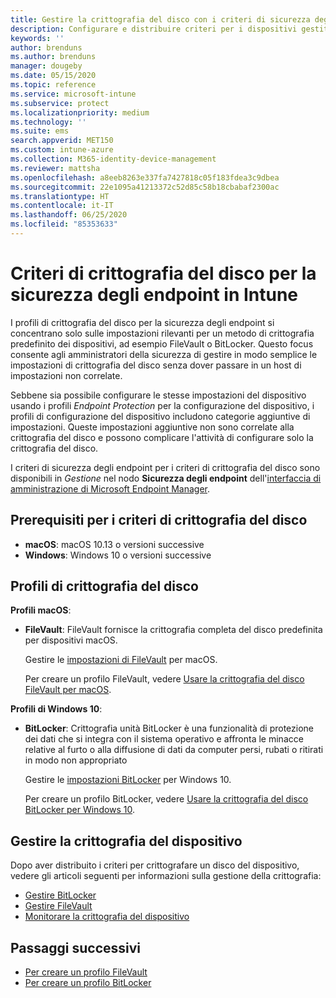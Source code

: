 ```yaml
---
title: Gestire la crittografia del disco con i criteri di sicurezza degli endpoint in Microsoft Intune | Microsoft Docs
description: Configurare e distribuire criteri per i dispositivi gestiti con i criteri di crittografia del disco per la sicurezza degli endpoint in Microsoft Endpoint Manager.
keywords: ''
author: brenduns
ms.author: brenduns
manager: dougeby
ms.date: 05/15/2020
ms.topic: reference
ms.service: microsoft-intune
ms.subservice: protect
ms.localizationpriority: medium
ms.technology: ''
ms.suite: ems
search.appverid: MET150
ms.custom: intune-azure
ms.collection: M365-identity-device-management
ms.reviewer: mattsha
ms.openlocfilehash: a8eeb8263e337fa7427818c05f183fdea3c9dbea
ms.sourcegitcommit: 22e1095a41213372c52d85c58b18cbabaf2300ac
ms.translationtype: HT
ms.contentlocale: it-IT
ms.lasthandoff: 06/25/2020
ms.locfileid: "85353633"
---
```

# <a name="disk-encryption-policy-for-endpoint-security-in-intune"></a>Criteri di crittografia del disco per la sicurezza degli endpoint in Intune

I profili di crittografia del disco per la sicurezza degli endpoint si concentrano solo sulle impostazioni rilevanti per un metodo di crittografia predefinito dei dispositivi, ad esempio FileVault o BitLocker. Questo focus consente agli amministratori della sicurezza di gestire in modo semplice le impostazioni di crittografia del disco senza dover passare in un host di impostazioni non correlate.

Sebbene sia possibile configurare le stesse impostazioni del dispositivo usando i profili *Endpoint Protection* per la configurazione del dispositivo, i profili di configurazione del dispositivo includono categorie aggiuntive di impostazioni. Queste impostazioni aggiuntive non sono correlate alla crittografia del disco e possono complicare l'attività di configurare solo la crittografia del disco.

I criteri di sicurezza degli endpoint per i criteri di crittografia del disco sono disponibili in *Gestione* nel nodo **Sicurezza degli endpoint** dell'[interfaccia di amministrazione di Microsoft Endpoint Manager](https://go.microsoft.com/fwlink/?linkid=2109431).

## <a name="prerequisites-for-disk-encryption-policy"></a>Prerequisiti per i criteri di crittografia del disco

- **macOS**: macOS 10.13 o versioni successive
- **Windows**: Windows 10 o versioni successive

## <a name="disk-encryption-profiles"></a>Profili di crittografia del disco

**Profili macOS**:

- **FileVault**: FileVault fornisce la crittografia completa del disco predefinita per dispositivi macOS.

  Gestire le [impostazioni di FileVault](../protect/endpoint-security-disk-encryption-profile-settings.md#filevault) per macOS.

  Per creare un profilo FileVault, vedere [Usare la crittografia del disco FileVault per macOS](../protect/encrypt-devices-filevault.md).

**Profili di Windows 10**:

- **BitLocker**: Crittografia unità BitLocker è una funzionalità di protezione dei dati che si integra con il sistema operativo e affronta le minacce relative al furto o alla diffusione di dati da computer persi, rubati o ritirati in modo non appropriato

  Gestire le [impostazioni BitLocker](../protect/endpoint-security-disk-encryption-profile-settings.md#bitlocker) per Windows 10.

  Per creare un profilo BitLocker, vedere [Usare la crittografia del disco BitLocker per Windows 10](../protect/encrypt-devices.md).

## <a name="manage-device-encryption"></a>Gestire la crittografia del dispositivo

Dopo aver distribuito i criteri per crittografare un disco del dispositivo, vedere gli articoli seguenti per informazioni sulla gestione della crittografia:

- [Gestire BitLocker](../protect/encrypt-devices.md#manage-bitlocker)
- [Gestire FileVault](../protect/encrypt-devices-filevault.md#manage-filevault)
- [Monitorare la crittografia del dispositivo](../protect/encryption-monitor.md)

## <a name="next-steps"></a>Passaggi successivi

- [Per creare un profilo FileVault](../protect/encrypt-devices-filevault.md#create-endpoint-security-policy-for-filevault)
- [Per creare un profilo BitLocker](../protect/encrypt-devices.md#create-an-endpoint-security-policy-for-bitlocker)
